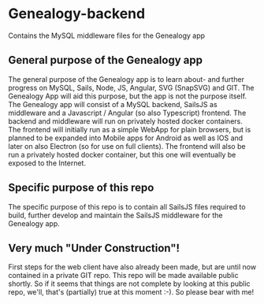 # Genealogy-backend
Contains the MySQL middleware files for the Genealogy app

## General purpose of the Genealogy app

The general purpose of the Genealogy app is to learn about- and further progress on MySQL, Sails, Node, JS, Angular, SVG (SnapSVG) and GIT. The Genealogy App will aid this purpose, but the app is not the purpose itself. The Genealogy app will consist of a MySQL backend, SailsJS as middleware and a Javascript / Angular (so also Typescript) frontend. The backend and middleware will run on privately hosted docker containers. The frontend will initially run as a simple WebApp for plain browsers, but is planned to be expanded into Mobile apps for Android as well as IOS and later on also Electron (so for use on full clients). The frontend will also be run a privately hosted docker container, but this one will eventually be exposed to the Internet.

## Specific purpose of this repo

The specific purpose of this repo is to contain all SailsJS files required to build, further develop and maintain the SailsJS middleware for the Genealogy app. 

## Very much "Under Construction"!

First steps for the web client have also already been made, but are until now contained in a private GIT repo. This repo will be made available public shortly. So if it seems that things are not complete by looking at this public repo, we'll, that's (partially) true at this moment :-). So please bear with me!
